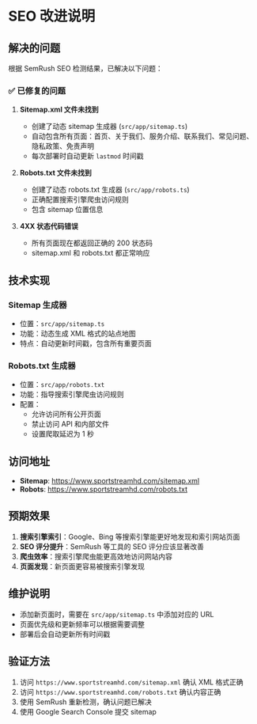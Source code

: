 # SEO 改进说明

## 解决的问题

根据 SemRush SEO 检测结果，已解决以下问题：

### ✅ 已修复的问题

1. **Sitemap.xml 文件未找到**
   - 创建了动态 sitemap 生成器 (`src/app/sitemap.ts`)
   - 自动包含所有页面：首页、关于我们、服务介绍、联系我们、常见问题、隐私政策、免责声明
   - 每次部署时自动更新 `lastmod` 时间戳

2. **Robots.txt 文件未找到**
   - 创建了动态 robots.txt 生成器 (`src/app/robots.ts`)
   - 正确配置搜索引擎爬虫访问规则
   - 包含 sitemap 位置信息

3. **4XX 状态代码错误**
   - 所有页面现在都返回正确的 200 状态码
   - sitemap.xml 和 robots.txt 都正常响应

## 技术实现

### Sitemap 生成器
- 位置：`src/app/sitemap.ts`
- 功能：动态生成 XML 格式的站点地图
- 特点：自动更新时间戳，包含所有重要页面

### Robots.txt 生成器
- 位置：`src/app/robots.txt`
- 功能：指导搜索引擎爬虫访问规则
- 配置：
  - 允许访问所有公开页面
  - 禁止访问 API 和内部文件
  - 设置爬取延迟为 1 秒

## 访问地址

- **Sitemap**: https://www.sportstreamhd.com/sitemap.xml
- **Robots**: https://www.sportstreamhd.com/robots.txt

## 预期效果

1. **搜索引擎索引**：Google、Bing 等搜索引擎能更好地发现和索引网站页面
2. **SEO 评分提升**：SemRush 等工具的 SEO 评分应该显著改善
3. **爬虫效率**：搜索引擎爬虫能更高效地访问网站内容
4. **页面发现**：新页面更容易被搜索引擎发现

## 维护说明

- 添加新页面时，需要在 `src/app/sitemap.ts` 中添加对应的 URL
- 页面优先级和更新频率可以根据需要调整
- 部署后会自动更新所有时间戳

## 验证方法

1. 访问 `https://www.sportstreamhd.com/sitemap.xml` 确认 XML 格式正确
2. 访问 `https://www.sportstreamhd.com/robots.txt` 确认内容正确
3. 使用 SemRush 重新检测，确认问题已解决
4. 使用 Google Search Console 提交 sitemap
